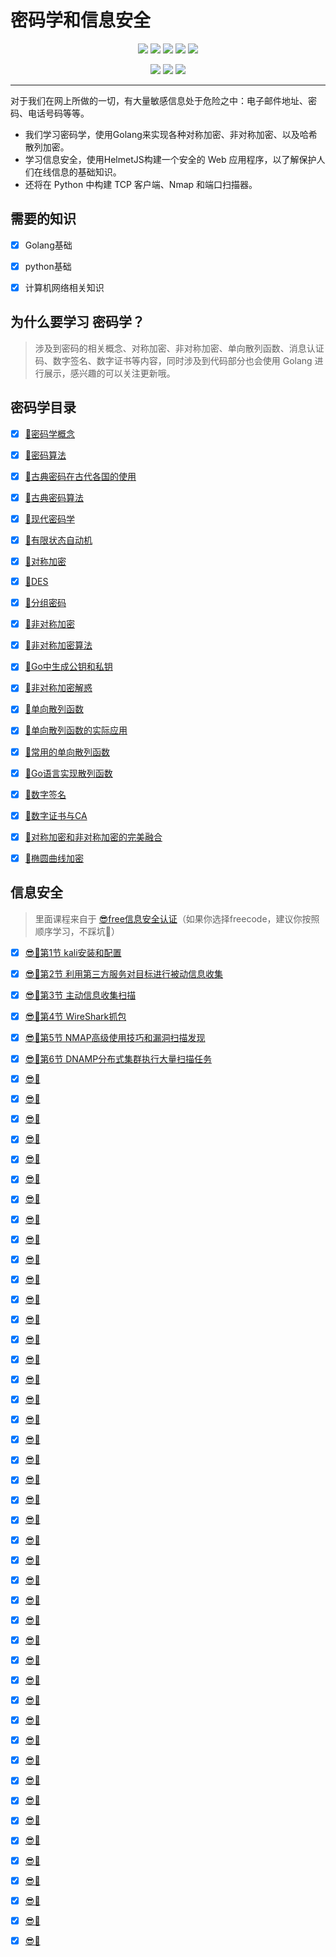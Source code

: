 # 密码学和信息安全

<p align='center'>
<a href="https://www.linkedin.cn/injobs/in/xiongxinwei-xiong-7606a0227" target="_blank"><img src="https://img.shields.io/badge/linkedin-xiongxinwei-yellowgreen?logo=linkedin&style=flat-square"></a>
<a href="https://twitter.com/xxw3293172751" target="_blank"><img src="https://img.shields.io/badge/twitter-%40xxw3293172751-informational?logo=twitter&style=flat-square"></a>
<a href="https://www.zhihu.com/people/3293172751" target="_blank"><img src="https://img.shields.io/badge/%E7%9F%A5%E4%B9%8E-%E9%93%BE%E5%AD%A6%E8%80%85%E7%A4%BE%E5%8C%BA-blue?logo=zhihu&style=flat-square"></a>
<a href="https://s2.loli.net/2022/07/05/sQHuozItvWg1heA.jpg" target="_blank"><img src="https://img.shields.io/badge/%E5%BE%AE%E4%BF%A1-smile-brightgreen?logo=wechat&style=flat-square"></a>
<a href="https://space.bilibili.com/14089380" target="_blank"><img src="https://img.shields.io/badge/b%E7%AB%99-%E6%97%A0%E4%B8%8E%E4%BC%A6%E6%AF%94%E7%9A%84%E5%BE%97%E5%BE%97-red?logo=bilibili&style=flat-square"></a>
</p>
<p align='center'>
<a href="https://weibo.com/u/6248930985" target="_blank"><img src="https://img.shields.io/badge/%E5%BE%AE%E5%8D%9A-%E6%97%A0%E4%B8%8E%E4%BC%A6%E6%AF%94%E7%9A%84%E5%BE%97%E5%BE%97-critical?style=social&logo=Sina%20Weibo"></a>
<a href="https://github.com/3293172751" target="_blank"><img src="https://img.shields.io/badge/Github-xiongxinwei-inactive?style=social&logo=github"></a>
<a href="http://nsddd.top" target="_blank"><img src="https://img.shields.io/badge/%E5%8D%9A%E5%AE%A2-%40xiongxinwei-blue?style=social&logo=Octopus%20Deploy"></a>
</p>

---

对于我们在网上所做的一切，有大量敏感信息处于危险之中：电子邮件地址、密码、电话号码等等。

- 我们学习密码学，使用Golang来实现各种对称加密、非对称加密、以及哈希散列加密。
- 学习信息安全，使用HelmetJS构建一个安全的 Web 应用程序，以了解保护人们在线信息的基础知识。
- 还将在 Python 中构建 TCP 客户端、Nmap 和端口扫描器。



## 需要的知识

+ [x] Golang基础
+ [x] python基础
+ [x] 计算机网络相关知识



## 为什么要学习 密码学？

> 涉及到密码的相关概念、对称加密、非对称加密、单向散列函数、消息认证码、数字签名、数字证书等内容，同时涉及到代码部分也会使用 Golang 进行展示，感兴趣的可以关注更新哦。



## 密码学目录

- [x] [🔑密码学概念](markdown/1.md)

- [x] [🔑密码算法](markdown/2.md)

- [x] [🔑古典密码在古代各国的使用](markdown/3.md)

- [x] [🔑古典密码算法](markdown/4.md)

- [x] [🔑现代密码学](markdown/5.md)

- [x] [🔑有限状态自动机](markdown/6.md)

- [x] [🔑对称加密](markdown/17.md)

- [x] [🔑DES](markdown/7.md)

- [x] [🔑分组密码](markdown/8.md)

- [x] [🔑非对称加密](markdown/9.md)

- [x] [🔑非对称加密算法](markdown/10.md)

- [x] [🔑Go中生成公钥和私钥](markdown/11.md)

- [x] [🔑非对称加密解惑](markdown/12.md)

- [x] [🔑单向散列函数](markdown/13.md)

- [x] [🔑单向散列函数的实际应用](markdown/14.md)

- [x] [🔑常用的单向散列函数](markdown/15.md)

- [x] [🔑Go语言实现散列函数](markdown/16.md)

- [x] [🔑数字签名](markdown/18.md)

- [x] [🔑数字证书与CA](markdown/19.md)

- [x] [🔑对称加密和非对称加密的完美融合](markdown/20.md)

- [x] [🔑椭圆曲线加密](markdown/21.md)



## 信息安全

> 里面课程来自于 [😎free信息安全认证](https://chinese.freecodecamp.org/learn/information-security/)（如果你选择freecode，建议你按照顺序学习，不踩坑🔦）

- [x] [😎🔑第1节 kali安装和配置](./web-kali/1.md)

- [x] [😎🔑第2节 利用第三方服务对目标进行被动信息收集](./web-kali/2.md)

- [x] [😎🔑第3节 主动信息收集扫描](./web-kali/3.md)

- [x] [😎🔑第4节 WireShark抓包](./web-kali/4.md)

- [x] [😎🔑第5节 NMAP高级使用技巧和漏洞扫描发现](./web-kali/5.md)

- [x] [😎🔑第6节 DNAMP分布式集群执行大量扫描任务](./web-kali/6.md)

- [x] [😎🔑](./web-kali/7.md)

- [x] [😎🔑](./web-kali/8.md)

- [x] [😎🔑](./web-kali/9.md)

- [x] [😎🔑](./web-kali/10.md)

- [x] [😎🔑](./web-kali/11.md)

- [x] [😎🔑](./web-kali/12.md)

- [x] [😎🔑](./web-kali/13.md)

- [x] [😎🔑](./web-kali/14.md)

- [x] [😎🔑](./web-kali/15.md)

- [x] [😎🔑](./web-kali/16.md)

- [x] [😎🔑](./web-kali/17.md)

- [x] [😎🔑](./web-kali/18.md)

- [x] [😎🔑](./web-kali/19.md)

- [x] [😎🔑](./web-kali/20.md)

- [x] [😎🔑](./web-kali/21.md)

- [x] [😎🔑](./web-kali/22.md)

- [x] [😎🔑](./web-kali/23.md)

- [x] [😎🔑](./web-kali/24.md)

- [x] [😎🔑](./web-kali/25.md)

- [x] [😎🔑](./web-kali/26.md)

- [x] [😎🔑](./web-kali/27.md)

- [x] [😎🔑](./web-kali/28.md)

- [x] [😎🔑](./web-kali/29.md)

- [x] [😎🔑](./web-kali/30.md)

- [x] [😎🔑](./web-kali/31.md)

- [x] [😎🔑](./web-kali/32.md)

- [x] [😎🔑](./web-kali/33.md)

- [x] [😎🔑](./web-kali/34.md)

- [x] [😎🔑](./web-kali/35.md)

- [x] [😎🔑](./web-kali/36.md)

- [x] [😎🔑](./web-kali/37.md)

- [x] [😎🔑](./web-kali/38.md)

- [x] [😎🔑](./web-kali/39.md)

- [x] [😎🔑](./web-kali/40.md)

- [x] [😎🔑](./web-kali/41.md)

- [x] [😎🔑](./web-kali/42.md)

- [x] [😎🔑](./web-kali/43.md)

- [x] [😎🔑](./web-kali/44.md)

- [x] [😎🔑](./web-kali/45.md)

- [x] [😎🔑](./web-kali/46.md)

- [x] [😎🔑](./web-kali/47.md)

- [x] [😎🔑](./web-kali/48.md)

- [x] [😎🔑](./web-kali/49.md)

- [x] [😎🔑](./web-kali/50.md)

